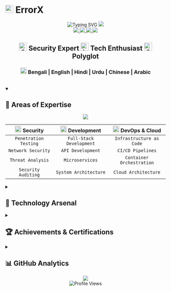 # <img src="https://raw.githubusercontent.com/Tarikul-Islam-Anik/Animated-Fluent-Emojis/master/Emojis/Objects/Laptop.png" alt="Laptop" width="25" height="25" /> ErrorX

<div align="center">
  <img src="https://readme-typing-svg.herokuapp.com?font=Fira+Code&size=32&duration=2800&pause=2000&color=A9FEF7&center=true&vCenter=true&width=940&lines=Cyber+Security+Expert+%7C+Full-Stack+Developer+%7C+DevOps;Passionate+about+Security+and+Innovation;Building+Secure+and+Scalable+Solutions" alt="Typing SVG" />
  
  <img src="https://capsule-render.vercel.app/api?type=waving&color=gradient&height=100&section=header&animation=fadeIn&fontAlignY=35&desc=Security%20|%20Development%20|%20Innovation&descAlignY=50" />

</div>

<div align="center">
  <a href="https://errorx.me">
    <img src="https://custom-icon-badges.demolab.com/badge/-Portfolio%20Website-teal?style=for-the-badge&logoColor=white&logo=browser" />
  </a>
  <a href="mailto:info@errorx.me">
    <img src="https://custom-icon-badges.demolab.com/badge/-Email%20Me-red?style=for-the-badge&logo=mail&logoColor=white"/>
  </a>
  <a href="https://linkedin.com/in/fakeerrorx">
    <img src="https://custom-icon-badges.demolab.com/badge/-LinkedIn-0A66C2?style=for-the-badge&logo=linkedin&logoColor=white"/>
  </a>
  <a href="https://twitter.com/fakeerrorx">
    <img src="https://custom-icon-badges.demolab.com/badge/-Twitter-1DA1F2?style=for-the-badge&logo=twitter&logoColor=white"/>
  </a>
</div>

<div align="center">
  <h2>
    <img src="https://raw.githubusercontent.com/Tarikul-Islam-Anik/Animated-Fluent-Emojis/master/Emojis/Objects/Shield.png" alt="Shield" width="25" height="25" /> 
    Security Expert 
    <img src="https://raw.githubusercontent.com/Tarikul-Islam-Anik/Animated-Fluent-Emojis/master/Emojis/Objects/Laptop.png" alt="Laptop" width="25" height="25" /> 
    Tech Enthusiast 
    <img src="https://raw.githubusercontent.com/Tarikul-Islam-Anik/Animated-Fluent-Emojis/master/Emojis/Objects/Globe%20Showing%20Americas.png" alt="Globe" width="25" height="25" /> 
    Polyglot
  </h2>
  <h3>
    <img src="https://raw.githubusercontent.com/Tarikul-Islam-Anik/Animated-Fluent-Emojis/master/Emojis/Objects/Speech%20Balloon.png" alt="Languages" width="20" height="20" />
    Bengali | English | Hindi | Urdu | Chinese | Arabic
  </h3>
</div>

<br/>

<details open>
<summary><h2>🎯 Areas of Expertise</h2></summary>

<div align="center">
  <img src="https://skillicons.dev/icons?i=linux,bash,powershell,python,react,nodejs,aws,azure,gcp&perline=3" />
  
  |<img src="https://raw.githubusercontent.com/Tarikul-Islam-Anik/Animated-Fluent-Emojis/master/Emojis/Objects/Shield.png" alt="Shield" width="20" height="20" /> Security|<img src="https://raw.githubusercontent.com/Tarikul-Islam-Anik/Animated-Fluent-Emojis/master/Emojis/Objects/Laptop.png" alt="Dev" width="20" height="20" /> Development|<img src="https://raw.githubusercontent.com/Tarikul-Islam-Anik/Animated-Fluent-Emojis/master/Emojis/Objects/Cloud.png" alt="Cloud" width="20" height="20" /> DevOps & Cloud|
  |:---:|:---:|:---:|
  |`Penetration Testing`|`Full-Stack Development`|`Infrastructure as Code`|
  |`Network Security`|`API Development`|`CI/CD Pipelines`|
  |`Threat Analysis`|`Microservices`|`Container Orchestration`|
  |`Security Auditing`|`System Architecture`|`Cloud Architecture`|

</div>
</details>

<details>
<summary><h2>🚀 Technology Arsenal</h2></summary>

<h3 align="center">🔒 Security & Network Architecture</h3>

```mermaid
mindmap
  root((Security Operations))
    Offensive Security
      Penetration Testing
        Kali Linux
        Metasploit
        Burp Suite
      Vulnerability Assessment
        Nessus
        OpenVAS
    Defensive Security
      Network Security
        Wireshark
        Snort
        PfSense
      SIEM & Monitoring
        Splunk
        ELK Stack
        Nagios
    Compliance & Standards
      ISO 27001
      NIST
      GDPR
      PCI DSS
```

<h3 align="center">💻 Development & Infrastructure</h3>

<div align="center">

|<img src="https://raw.githubusercontent.com/Tarikul-Islam-Anik/Animated-Fluent-Emojis/master/Emojis/Objects/Window.png" alt="Frontend" width="20" height="20" /> Frontend|<img src="https://raw.githubusercontent.com/Tarikul-Islam-Anik/Animated-Fluent-Emojis/master/Emojis/Objects/Gear.png" alt="Backend" width="20" height="20" /> Backend|<img src="https://raw.githubusercontent.com/Tarikul-Islam-Anik/Animated-Fluent-Emojis/master/Emojis/Objects/Card%20File%20Box.png" alt="Database" width="20" height="20" /> Database|<img src="https://raw.githubusercontent.com/Tarikul-Islam-Anik/Animated-Fluent-Emojis/master/Emojis/Objects/Cloud.png" alt="DevOps" width="20" height="20" /> DevOps|
|:---:|:---:|:---:|:---:|
|![](https://skillicons.dev/icons?i=react,vue,angular,nextjs,typescript,tailwind)|![](https://skillicons.dev/icons?i=nodejs,python,java,go,rust,php)|![](https://skillicons.dev/icons?i=mongodb,postgresql,mysql,redis,elasticsearch)|![](https://skillicons.dev/icons?i=docker,kubernetes,jenkins,terraform,ansible)|

</div>
</details>

<details>
<summary><h2>🏆 Achievements & Certifications</h2></summary>

<div align="center">

<table>
<tr>
<td>

```typescript
// Professional Certifications
export const certifications = {
  security: [
    "Certified Ethical Hacker (CEH)",
    "CompTIA Security+",
    "CCNP Security"
  ],
  cloud: [
    "AWS Solutions Architect",
    "Azure Solutions Architect",
    "GCP Professional Cloud Architect"
  ]
};
```

</td>
<td>

```typescript
// Notable Achievements
export const achievements = {
  security: [
    "Bug Bounty Hall of Fame",
    "CTF Competition Champion",
    "Security Research Excellence"
  ],
  development: [
    "DevOps Innovation Award",
    "Open Source Contributor",
    "Tech Conference Speaker"
  ]
};
```

</td>
</tr>
</table>

</div>
</details>

<details>
<summary><h2>📊 GitHub Analytics</h2></summary>

<div align="center">
  <img src="https://github-readme-activity-graph.vercel.app/graph?username=fakeerrorx&custom_title=ErrorX's%20Contribution%20Graph&bg_color=0D1117&color=00FFB2&line=00FFB2&point=FFFFFF&area_color=00FFB2&title_color=FFFFFF&area=true" alt="ErrorX's Graph" width="100%">
  
  <img src="https://github-readme-stats.vercel.app/api?username=fakeerrorx&show_icons=true&theme=gotham&hide_border=true&bg_color=0D1117&title_color=00FFB2&icon_color=00FFB2" alt="GitHub Stats" width="49%" />
  <img src="https://github-readme-streak-stats.herokuapp.com/?user=fakeerrorx&theme=gotham&hide_border=true&background=0D1117&stroke=00FFB2&ring=00FFB2&fire=00FFB2&currStreakNum=FFFFFF&sideNums=FFFFFF&currStreakLabel=00FFB2&sideLabels=00FFB2" alt="GitHub Streak" width="49%" />

</div>
</details>

<div align="center">
  <img src="https://capsule-render.vercel.app/api?type=waving&color=gradient&customColorList=6,12,19&height=100&section=footer&animation=fadeIn" />
</div>

<div align="center">
  <img src="https://custom-icon-badges.demolab.com/badge/dynamic/json?logo=graph&logoColor=fff&color=teal&label=Profile+Views&query=value&url=https://api.github.com/repos/fakeerrorx/fakeerrorx/traffic/views" alt="Profile Views">
</div>

<!-- 
  Easter Egg: Congratulations on finding this! 
  "In the world of cybersecurity, paranoia is a virtue." - ErrorX
-->
